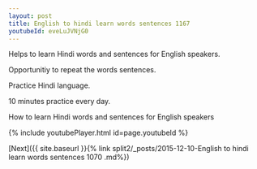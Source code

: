 ```yaml
---
layout: post
title: English to hindi learn words sentences 1167 
youtubeId: eveLuJVNjG0
---
```

 
 
Helps to learn Hindi words and sentences for English speakers.

Opportunitiy to repeat the words sentences. 

Practice Hindi language. 
 
10 minutes practice every day. 
 
How to learn Hindi words and sentences for English speakers 
 
{% include youtubePlayer.html id=page.youtubeId %}
 
 
[Next]({{ site.baseurl }}{% link  split2/_posts/2015-12-10-English to hindi learn words sentences 1070 .md%})
 
